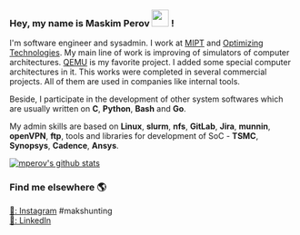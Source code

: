 ### Hey, my name is Maskim Perov <img src="https://media.giphy.com/media/hvRJCLFzcasrR4ia7z/giphy.gif" width="30px"> !

I'm software engineer and sysadmin. I work at [MIPT](https://mipt.ru/en/) and [Optimizing Technologies](http://www.optimitech.com/index.html). My main line of work is improving of simulators of computer architectures. [QEMU](https://www.qemu.org/) is my favorite project. I added some special computer architectures in it. This works were completed in several commercial projects. All of them are used in companies like internal tools.

Beside, I participate in the development of other system softwares which are usually written on **C**, **Python**, **Bash** and **Go**.

My admin skills are based on **Linux**, **slurm**, **nfs**, **GitLab**, **Jira**, **munnin**, **openVPN**, **ftp**, tools and libraries for development of SoC - **TSMC**, **Synopsys**, **Cadence**, **Ansys**.

[![mperov's github stats](https://github-readme-stats.vercel.app/api?username=mperov)](https://github.com/mperov)

### Find me elsewhere 🌎

[📸: Instagram](https://instagram.com/maksim.n.p)  #makshunting <br>
[💼: LinkedIn](https://www.linkedin.com/in/mperov) <br>
